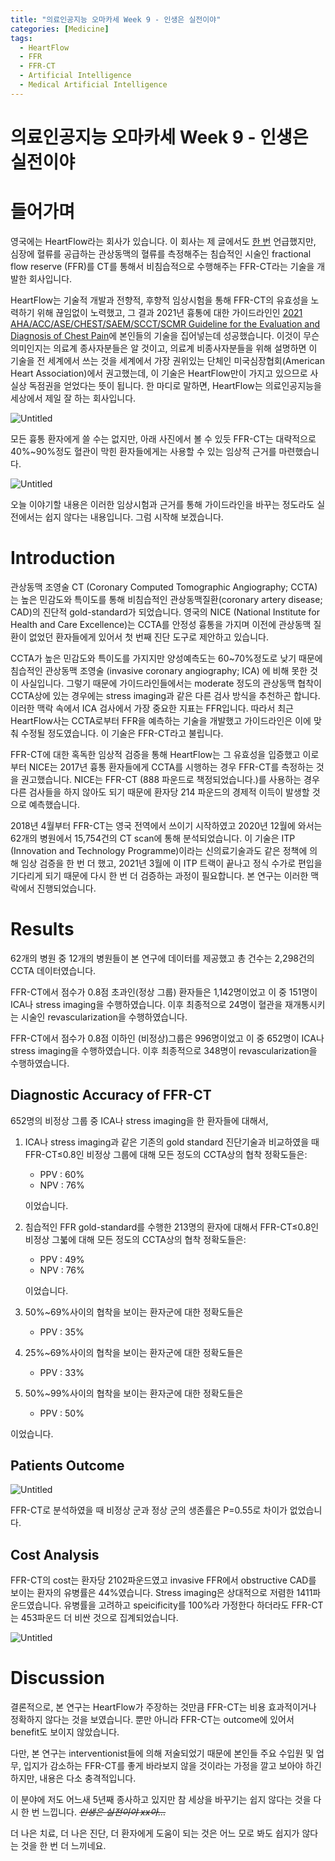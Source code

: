 ```yaml
---
title: "의료인공지능 오마카세 Week 9 - 인생은 실전이야"
categories: [Medicine]
tags:
  - HeartFlow
  - FFR
  - FFR-CT
  - Artificial Intelligence
  - Medical Artificial Intelligence
---
```


# 의료인공지능 오마카세 Week 9 - 인생은 실전이야

# 들어가며

영국에는 HeartFlow라는 회사가 있습니다. 이 회사는 제 글에서도 [한 번](https://jryoungw.github.io/posts/medAI_4/) 언급했지만, 심장에 혈류를 공급하는 관상동맥의 혈류를 측정해주는 침습적인 시술인 fractional flow reserve (FFR)를 CT를 통해서 비침습적으로 수행해주는 FFR-CT라는 기술을 개발한 회사입니다.

HeartFlow는 기술적 개발과 전향적, 후향적 임상시험을 통해 FFR-CT의 유효성을 노력하기 위해 끊임없이 노력했고, 그 결과 2021년 흉통에 대한 가이드라인인 [2021 AHA/ACC/ASE/CHEST/SAEM/SCCT/SCMR Guideline for the Evaluation and Diagnosis of Chest Pain](https://www.ahajournals.org/doi/10.1161/CIR.0000000000001029)에 본인들의 기술을 집어넣는데 성공했습니다. 이것이 무슨 의미인지는 의료계 종사자분들은 알 것이고, 의료계 비종사자분들을 위해 설명하면 이 기술을 전 세계에서 쓰는 것을 세계에서 가장 권위있는 단체인 미국심장협회(American Heart Association)에서 권고했는데, 이 기술은 HeartFlow만이 가지고 있으므로 사실상 독점권을 얻었다는 뜻이 됩니다. 한 마디로 말하면, HeartFlow는 의료인공지능을 세상에서 제일 잘 하는 회사입니다.

![Untitled](%E1%84%8B%E1%85%B4%E1%84%85%E1%85%AD%E1%84%8B%E1%85%B5%E1%86%AB%E1%84%80%E1%85%A9%E1%86%BC%E1%84%8C%E1%85%B5%E1%84%82%E1%85%B3%E1%86%BC%20%E1%84%8B%E1%85%A9%E1%84%86%E1%85%A1%E1%84%8F%E1%85%A1%E1%84%89%E1%85%A6%20Week%209%20-%20%E1%84%8B%E1%85%B5%E1%86%AB%E1%84%89%E1%85%A2%E1%86%BC%E1%84%8B%E1%85%B3%E1%86%AB%20%E1%84%89%E1%85%B5%E1%86%AF%E1%84%8C%E1%85%A5%E1%86%AB%20d0396f77cf774810a3a57cbcfbfd81b0/Untitled.png)

모든 흉통 환자에게 쓸 수는 없지만, 아래 사진에서 볼 수 있듯 FFR-CT는 대략적으로 40%~90%정도 혈관이 막힌 환자들에게는 사용할 수 있는 임상적 근거를 마련했습니다. 

![Untitled](%E1%84%8B%E1%85%B4%E1%84%85%E1%85%AD%E1%84%8B%E1%85%B5%E1%86%AB%E1%84%80%E1%85%A9%E1%86%BC%E1%84%8C%E1%85%B5%E1%84%82%E1%85%B3%E1%86%BC%20%E1%84%8B%E1%85%A9%E1%84%86%E1%85%A1%E1%84%8F%E1%85%A1%E1%84%89%E1%85%A6%20Week%209%20-%20%E1%84%8B%E1%85%B5%E1%86%AB%E1%84%89%E1%85%A2%E1%86%BC%E1%84%8B%E1%85%B3%E1%86%AB%20%E1%84%89%E1%85%B5%E1%86%AF%E1%84%8C%E1%85%A5%E1%86%AB%20d0396f77cf774810a3a57cbcfbfd81b0/Untitled%201.png)

오늘 이야기할 내용은 이러한 임상시험과 근거를 통해 가이드라인을 바꾸는 정도라도 실전에서는 쉽지 않다는 내용입니다. 그럼 시작해 보겠습니다.

# Introduction

관상동맥 조영술 CT (Coronary Computed Tomographic Angiography; CCTA)는 높은 민감도와 특이도를 통해 비침습적인 관상동맥질환(coronary artery disease; CAD)의 진단적 gold-standard가 되었습니다. 영국의 NICE (National Institute for Health and Care Excellence)는 CCTA를 안정성 흉통을 가지며 이전에 관상동맥 질환이 없었던 환자들에게 있어서 첫 번째 진단 도구로 제안하고 있습니다.

CCTA가 높은 민감도와 특이도를 가지지만 양성예측도는 60~70%정도로 낮기 때문에 침습적인 관상동맥 조영술 (invasive coronary angiography; ICA) 에 비해 못한 것이 사실입니다. 그렇기 때문에 가이드라인들에서는 moderate 정도의 관상동맥 협착이 CCTA상에 있는 경우에는 stress imaging과 같은 다른 검사 방식을 추천하곤 합니다. 이러한 맥락 속에서 ICA 검사에서 가장 중요한 지표는 FFR입니다. 따라서 최근 HeartFlow사는 CCTA로부터 FFR을 예측하는 기술을 개발했고 가이드라인은 이에 맞춰 수정될 정도였습니다. 이 기술은 FFR-CT라고 불립니다.

FFR-CT에 대한 혹독한 임상적 검증을 통해 HeartFlow는 그 유효성을 입증했고 이로부터 NICE는 2017년 흉통 환자들에게 CCTA를 시행하는 경우 FFR-CT를 측정하는 것을 권고했습니다. NICE는 FFR-CT (888 파운드로 책정되었습니다.)를 사용하는 경우 다른 검사들을 하지 않아도 되기 때문에 환자당 214 파운드의 경제적 이득이 발생할 것으로 예측했습니다.

2018년 4월부터 FFR-CT는 영국 전역에서 쓰이기 시작하였고 2020년 12월에 와서는 62개의 병원에서 15,754건의 CT scan에 통해 분석되었습니다. 이 기술은 ITP (Innovation and Technology Programme)이라는 신의료기술과도 같은 정책에 의해 임상 검증을 한 번 더 했고, 2021년 3월에 이 ITP 트랙이 끝나고 정식 수가로 편입을 기다리게 되기 때문에 다시 한 번 더 검증하는 과정이 필요합니다. 본 연구는 이러한 맥락에서 진행되었습니다.

# Results

62개의 병원 중 12개의 병원들이 본 연구에 데이터를 제공했고 총 건수는 2,298건의 CCTA 데이터였습니다. 

FFR-CT에서 점수가 0.8점 초과인(정상 그룹) 환자들은 1,142명이었고 이 중 151명이 ICA나 stress imaging을 수행하였습니다. 이후 최종적으로 24명이 혈관을 재개통시키는 시술인 revascularization을 수행하였습니다.

FFR-CT에서 점수가 0.8점 이하인 (비정상)그룹은 996명이었고 이 중 652명이 ICA나 stress imaging을 수행하였습니다. 이후 최종적으로 348명이 revascularization을 수행하였습니다.

## Diagnostic Accuracy of FFR-CT

652명의 비정상 그룹 중 ICA나 stress imaging을 한 환자들에 대해서, 

1. ICA나 stress imaging과 같은 기존의 gold standard 진단기술과 비교하였을 때 FFR-CT≤0.8인 비정상 그룹에 대해 모든 정도의 CCTA상의 협착 정확도들은:
    - PPV : 60%
    - NPV : 76%
    
    이었습니다.
    
2. 침습적인 FFR gold-standard를 수행한 213명의 환자에 대해서 FFR-CT≤0.8인 비정상 그붋에 대해 모든 정도의 CCTA상의 협착 정확도들은:
    - PPV : 49%
    - NPV : 76%
    
    이었습니다.
    
3. 50%~69%사이의 협착을 보이는 환자군에 대한 정확도들은
    - PPV : 35%
4. 25%~69%사이의 협착을 보이는 환자군에 대한 정확도들은
    - PPV : 33%
5. 50%~99%사이의 협착을 보이는 환자군에 대한 정확도들은
    - PPV : 50%

이었습니다.

## Patients Outcome

![Untitled](%E1%84%8B%E1%85%B4%E1%84%85%E1%85%AD%E1%84%8B%E1%85%B5%E1%86%AB%E1%84%80%E1%85%A9%E1%86%BC%E1%84%8C%E1%85%B5%E1%84%82%E1%85%B3%E1%86%BC%20%E1%84%8B%E1%85%A9%E1%84%86%E1%85%A1%E1%84%8F%E1%85%A1%E1%84%89%E1%85%A6%20Week%209%20-%20%E1%84%8B%E1%85%B5%E1%86%AB%E1%84%89%E1%85%A2%E1%86%BC%E1%84%8B%E1%85%B3%E1%86%AB%20%E1%84%89%E1%85%B5%E1%86%AF%E1%84%8C%E1%85%A5%E1%86%AB%20d0396f77cf774810a3a57cbcfbfd81b0/Untitled%202.png)

FFR-CT로 분석하였을 때 비정상 군과 정상 군의 생존률은 P=0.55로 차이가 없었습니다.

## Cost Analysis

FFR-CT의 cost는 환자당 2102파운드였고 invasive FFR에서 obstructive CAD를 보이는 환자의 유병률은 44%였습니다. Stress imaging은 상대적으로 저렴한 1411파운드였습니다. 유병률을 고려하고 speicificity를 100%라 가정한다 하더라도 FFR-CT는 453파운드 더 비싼 것으로 집계되었습니다.

![Untitled](%E1%84%8B%E1%85%B4%E1%84%85%E1%85%AD%E1%84%8B%E1%85%B5%E1%86%AB%E1%84%80%E1%85%A9%E1%86%BC%E1%84%8C%E1%85%B5%E1%84%82%E1%85%B3%E1%86%BC%20%E1%84%8B%E1%85%A9%E1%84%86%E1%85%A1%E1%84%8F%E1%85%A1%E1%84%89%E1%85%A6%20Week%209%20-%20%E1%84%8B%E1%85%B5%E1%86%AB%E1%84%89%E1%85%A2%E1%86%BC%E1%84%8B%E1%85%B3%E1%86%AB%20%E1%84%89%E1%85%B5%E1%86%AF%E1%84%8C%E1%85%A5%E1%86%AB%20d0396f77cf774810a3a57cbcfbfd81b0/Untitled%203.png)

# Discussion

결론적으로, 본 연구는 HeartFlow가 주장하는 것만큼 FFR-CT는 비용 효과적이거나 정확하지 않다는 것을 보였습니다. 뿐만 아니라 FFR-CT는 outcome에 있어서 benefit도 보이지 않았습니다.

다만, 본 연구는 interventionist들에 의해 저술되었기 때문에 본인들 주요 수입원 및 업무, 입지가 감소하는 FFR-CT를 좋게 바라보지 않을 것이라는 가정을 깔고 보아야 하긴 하지만, 내용은 다소 충격적입니다.

이 분야에 저도 어느새 5년째 종사하고 있지만 참 세상을 바꾸기는 쉽지 않다는 것을 다시 한 번 느낍니다. ~~*인생은 실전이야 xx아…*~~

더 나은 치료, 더 나은 진단, 더 환자에게 도움이 되는 것은 어느 모로 봐도 쉽지가 않다는 것을 한 번 더 느끼네요.
